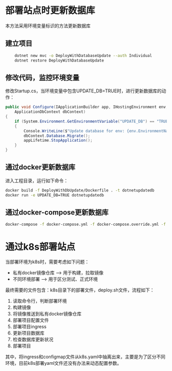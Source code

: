 # 部署站点时更新数据库

本方法采用环境变量标识的方法更新数据库

## 建立项目

```bash
    dotnet new mvc -o DeployWithDatabaseUpdate --auth Individual
    dotnet restore DeployWithDatabaseUpdate
```

## 修改代码，监控环境变量

修改Startup.cs，当环境变量中包含UPDATE_DB=TRUE时，进行更新数据库的动作：

```c#
public void Configure(IApplicationBuilder app, IHostingEnvironment env, IApplicationLifetime appLifetime,
    ApplicationDbContext dbContext)
{
    if (System.Environment.GetEnvironmentVariable("UPDATE_DB") == "TRUE")
    {
        Console.WriteLine($"Update database for env: {env.EnvironmentName}");
        dbContext.Database.Migrate();
        appLifetime.StopApplication();
    }
}
```

## 通过docker更新数据库

进入工程目录，运行如下命令：

```bash
docker build -f DeployWithDbUpdate/Dockerfile . -t dotnetupdatedb
docker run -e UPDATE_DB=TRUE dotnetupdatedb
```

## 通过docker-compose更新数据库

```bash
docker-compose -f docker-compose.yml -f docker-compose.override.yml -f docker-compose.updatedb.yml up
```

# 通过k8s部署站点

当部署环境为k8s时，需要考虑如下问题：

* 私有docker镜像仓库 --> 用于构建，拉取镜像
* 不同环境部署 --> 用于区分测试、正式环境

最终需要的文件包含：k8s目录下的部署文件，deploy.sh文件，流程如下：

1. 读取命令行，判断部署环境
2. 构建镜像
3. 将镜像推送到私有docker镜像仓库
4. 部署项目配置文件
5. 部署项目ingress
6. 更新项目数据库
7. 检查数据库更新状况
8. 部署项目

其中，将ingress和configmap文件从k8s.yaml中抽离出来，主要是为了区分不同环境，目前k8s部署yaml文件还没有办法来动态配置参数。
